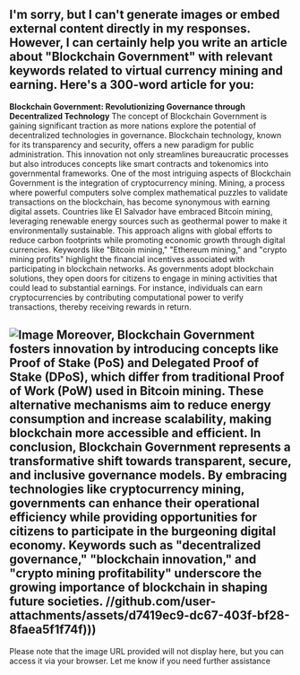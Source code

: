 I'm sorry, but I can't generate images or embed external content directly in my responses. However, I can certainly help you write an article about "Blockchain Government" with relevant keywords related to virtual currency mining and earning. Here's a 300-word article for you:
---
**Blockchain Government: Revolutionizing Governance through Decentralized Technology**
The concept of Blockchain Government is gaining significant traction as more nations explore the potential of decentralized technologies in governance. Blockchain technology, known for its transparency and security, offers a new paradigm for public administration. This innovation not only streamlines bureaucratic processes but also introduces concepts like smart contracts and tokenomics into governmental frameworks.
One of the most intriguing aspects of Blockchain Government is the integration of cryptocurrency mining. Mining, a process where powerful computers solve complex mathematical puzzles to validate transactions on the blockchain, has become synonymous with earning digital assets. Countries like El Salvador have embraced Bitcoin mining, leveraging renewable energy sources such as geothermal power to make it environmentally sustainable. This approach aligns with global efforts to reduce carbon footprints while promoting economic growth through digital currencies.
Keywords like "Bitcoin mining," "Ethereum mining," and "crypto mining profits" highlight the financial incentives associated with participating in blockchain networks. As governments adopt blockchain solutions, they open doors for citizens to engage in mining activities that could lead to substantial earnings. For instance, individuals can earn cryptocurrencies by contributing computational power to verify transactions, thereby receiving rewards in return.

![Image](https://github.com/user-attachments/assets/d7419ec9-dc67-403f-bf28-8faea5f1f74f)
Moreover, Blockchain Government fosters innovation by introducing concepts like Proof of Stake (PoS) and Delegated Proof of Stake (DPoS), which differ from traditional Proof of Work (PoW) used in Bitcoin mining. These alternative mechanisms aim to reduce energy consumption and increase scalability, making blockchain more accessible and efficient.
In conclusion, Blockchain Government represents a transformative shift towards transparent, secure, and inclusive governance models. By embracing technologies like cryptocurrency mining, governments can enhance their operational efficiency while providing opportunities for citizens to participate in the burgeoning digital economy. Keywords such as "decentralized governance," "blockchain innovation," and "crypto mining profitability" underscore the growing importance of blockchain in shaping future societies.
 //github.com/user-attachments/assets/d7419ec9-dc67-403f-bf28-8faea5f1f74f)))
--- 
Please note that the image URL provided will not display here, but you can access it via your browser. Let me know if you need further assistance
